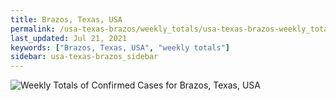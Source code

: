 ```yaml
---
title: Brazos, Texas, USA
permalink: /usa-texas-brazos/weekly_totals/usa-texas-brazos-weekly_totals.html
last_updated: Jul 21, 2021
keywords: ["Brazos, Texas, USA", "weekly totals"]
sidebar: usa-texas-brazos_sidebar
---
```


![Weekly Totals of Confirmed Cases for Brazos, Texas, USA](/covid_tracker/images/graphs/usa-texas-brazos-weekly_totals_graph.png)
